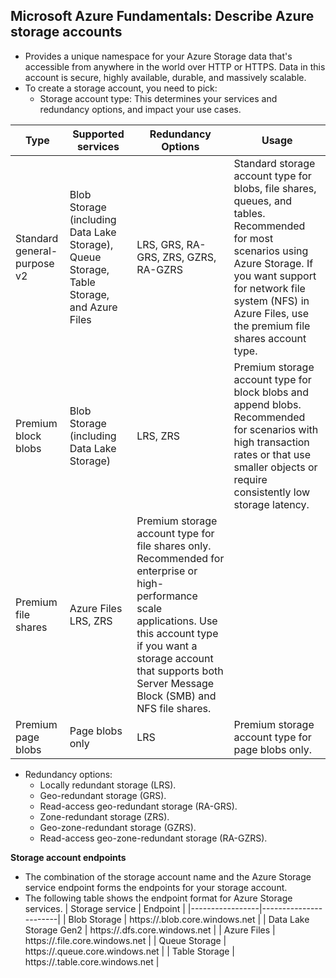 ## Microsoft Azure Fundamentals: Describe Azure storage accounts
* Provides a unique namespace for your Azure Storage data that's accessible from anywhere in the world over HTTP or HTTPS. Data in this account is secure, highly available, durable, and massively scalable.
* To create a storage account, you need to pick:
    * Storage account type: This determines your services and redundancy options, and impact your use cases.

| Type |	Supported services |	Redundancy Options |	Usage |
|------|-----------------------|-----------------------|----------|
| Standard general-purpose v2 | Blob Storage (including Data Lake Storage), Queue Storage, Table Storage, and Azure Files | LRS, GRS, RA-GRS, ZRS, GZRS, RA-GZRS | Standard storage account type for blobs, file shares, queues, and tables. Recommended for most scenarios using Azure Storage. If you want support for network file system (NFS) in Azure Files, use the premium file shares account type. |
| Premium block blobs | Blob Storage (including Data Lake Storage) | LRS, ZRS | Premium storage account type for block blobs and append blobs. Recommended for scenarios with high transaction rates or that use smaller objects or require consistently low storage latency. | 
| Premium file shares | Azure Files	LRS, ZRS | Premium storage account type for file shares only. Recommended for enterprise or high-performance scale applications. Use this account type if you want a storage account that supports both Server Message Block (SMB) and NFS file shares. |
| Premium page blobs | Page blobs only | LRS | Premium storage account type for page blobs only.|

* Redundancy options:
    * Locally redundant storage (LRS).
    * Geo-redundant storage (GRS).
    * Read-access geo-redundant storage (RA-GRS).
    * Zone-redundant storage (ZRS).
    * Geo-zone-redundant storage (GZRS).
    * Read-access geo-zone-redundant storage (RA-GZRS).

**Storage account endpoints**
* The combination of the storage account name and the Azure Storage service endpoint forms the endpoints for your storage account.
* The following table shows the endpoint format for Azure Storage services.
| Storage service | Endpoint |
|-----------------|-----------------------|
| Blob Storage | https://<storage-account-name>.blob.core.windows.net |
| Data Lake Storage Gen2 | https://<storage-account-name>.dfs.core.windows.net |
| Azure Files | https://<storage-account-name>.file.core.windows.net |
| Queue Storage | https://<storage-account-name>.queue.core.windows.net |
| Table Storage | https://<storage-account-name>.table.core.windows.net |